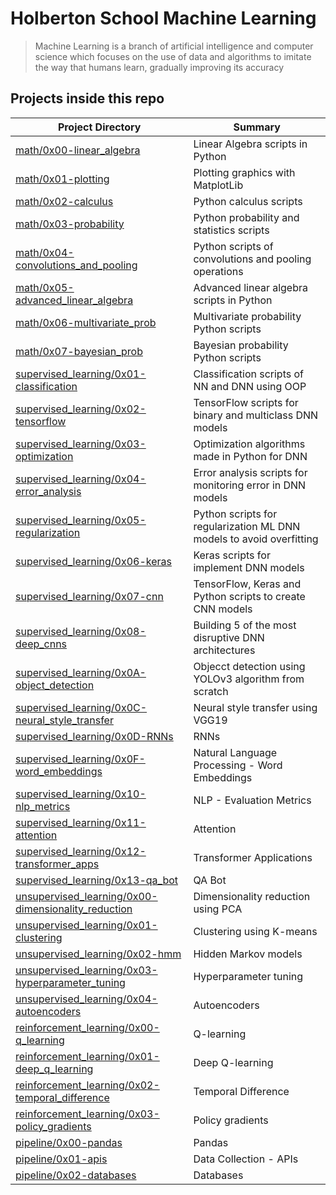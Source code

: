 # Holberton School Machine Learning

> Machine Learning is a branch of artificial intelligence and computer science which focuses on the use of data and algorithms to imitate the way that humans learn, gradually improving its accuracy

## Projects inside this repo

| Project Directory| Summary |
| ------------------------------------|----|
| [math/0x00-linear_algebra](https://github.com/jhonaRiver/holbertonschool-machine_learning/tree/master/math/0x00-linear_algebra)| Linear Algebra scripts in Python |
| [math/0x01-plotting](https://github.com/jhonaRiver/holbertonschool-machine_learning/tree/master/math/0x01-plotting)| Plotting graphics with MatplotLib|
| [math/0x02-calculus](https://github.com/jhonaRiver/holbertonschool-machine_learning/tree/master/math/0x01-plotting)| Python calculus scripts|
| [math/0x03-probability](https://github.com/jhonaRiver/holbertonschool-machine_learning/tree/master/math/0x03-probability)| Python probability and statistics scripts|
| [math/0x04-convolutions_and_pooling](https://github.com/jhonaRiver/holbertonschool-machine_learning/tree/master/math/0x04-convolutions_and_pooling)| Python scripts of convolutions and pooling operations|
| [math/0x05-advanced_linear_algebra](https://github.com/jhonaRiver/holbertonschool-machine_learning/tree/master/math/0x05-advanced_linear_algebra)| Advanced linear algebra scripts in Python|
| [math/0x06-multivariate_prob](https://github.com/jhonaRiver/holbertonschool-machine_learning/tree/master/math/0x06-multivariate_prob)| Multivariate probability Python scripts|
| [math/0x07-bayesian_prob](https://github.com/jhonaRiver/holbertonschool-machine_learning/tree/master/math/0x07-bayesian_prob)| Bayesian probability Python scripts|
| [supervised_learning/0x01-classification](https://github.com/jhonaRiver/holbertonschool-machine_learning/tree/master/supervised_learning/0x01-classification)| Classification scripts of NN and DNN using OOP|
| [supervised_learning/0x02-tensorflow](https://github.com/jhonaRiver/holbertonschool-machine_learning/tree/master/supervised_learning/0x02-tensorflow)| TensorFlow scripts for binary and multiclass DNN models|
| [supervised_learning/0x03-optimization](https://github.com/jhonaRiver/holbertonschool-machine_learning/tree/master/supervised_learning/0x03-optimization)| Optimization algorithms made in Python for DNN|
| [supervised_learning/0x04-error_analysis](https://github.com/jhonaRiver/holbertonschool-machine_learning/tree/master/supervised_learning/0x04-error_analysis)| Error analysis scripts for monitoring error in DNN models|
| [supervised_learning/0x05-regularization](https://github.com/jhonaRiver/holbertonschool-machine_learning/tree/master/supervised_learning/0x05-regularization)| Python scripts for regularization ML DNN models to avoid overfitting|
| [supervised_learning/0x06-keras](https://github.com/jhonaRiver/holbertonschool-machine_learning/tree/master/supervised_learning/0x06-keras)| Keras scripts for implement DNN models|
| [supervised_learning/0x07-cnn](https://github.com/jhonaRiver/holbertonschool-machine_learning/tree/master/supervised_learning/0x07-cnn)| TensorFlow, Keras and Python scripts to create CNN models|
| [supervised_learning/0x08-deep_cnns](https://github.com/jhonaRiver/holbertonschool-machine_learning/tree/master/supervised_learning/0x08-deep_cnns)| Building 5 of the most disruptive DNN architectures|
| [supervised_learning/0x0A-object_detection](https://github.com/jhonaRiver/holbertonschool-machine_learning/tree/master/supervised_learning/0x0A-object_detection)| Objecct detection using YOLOv3 algorithm from scratch|
| [supervised_learning/0x0C-neural_style_transfer](https://github.com/jhonaRiver/holbertonschool-machine_learning/tree/master/supervised_learning/0x0C-neural_style_transfer)| Neural style transfer using VGG19|
| [supervised_learning/0x0D-RNNs](https://github.com/jhonaRiver/holbertonschool-machine_learning/tree/master/supervised_learning/0x0D-RNNs)| RNNs|
| [supervised_learning/0x0F-word_embeddings](https://github.com/jhonaRiver/holbertonschool-machine_learning/tree/master/supervised_learning/0x0F-word_embeddings)| Natural Language Processing - Word Embeddings|
| [supervised_learning/0x10-nlp_metrics](https://github.com/jhonaRiver/holbertonschool-machine_learning/tree/master/supervised_learning/0x10-nlp_metrics)| NLP - Evaluation Metrics|
| [supervised_learning/0x11-attention](https://github.com/jhonaRiver/holbertonschool-machine_learning/tree/master/supervised_learning/0x11-attention)| Attention|
| [supervised_learning/0x12-transformer_apps](https://github.com/jhonaRiver/holbertonschool-machine_learning/tree/master/supervised_learning/0x12-transformer_apps)| Transformer Applications|
| [supervised_learning/0x13-qa_bot](https://github.com/jhonaRiver/holbertonschool-machine_learning/tree/master/supervised_learning/0x13-qa_bot)| QA Bot|
| [unsupervised_learning/0x00-dimensionality_reduction](https://github.com/jhonaRiver/holbertonschool-machine_learning/tree/master/unsupervised_learning/0x00-dimensionality_reduction)| Dimensionality reduction using PCA|
| [unsupervised_learning/0x01-clustering](https://github.com/jhonaRiver/holbertonschool-machine_learning/tree/master/unsupervised_learning/0x01-clustering)| Clustering using K-means|
| [unsupervised_learning/0x02-hmm](https://github.com/jhonaRiver/holbertonschool-machine_learning/tree/master/unsupervised_learning/0x02-hmm)| Hidden Markov models|
| [unsupervised_learning/0x03-hyperparameter_tuning](https://github.com/jhonaRiver/holbertonschool-machine_learning/tree/master/unsupervised_learning/0x03-hyperparameter_tuning)| Hyperparameter tuning|
| [unsupervised_learning/0x04-autoencoders](https://github.com/jhonaRiver/holbertonschool-machine_learning/tree/master/unsupervised_learning/0x04-autoencoders)| Autoencoders|
| [reinforcement_learning/0x00-q_learning](https://github.com/jhonaRiver/holbertonschool-machine_learning/tree/master/reinforcement_learning/0x00-q_learning)| Q-learning|
| [reinforcement_learning/0x01-deep_q_learning](https://github.com/jhonaRiver/holbertonschool-machine_learning/tree/master/reinforcement_learning/0x01-deep_q_learning)| Deep Q-learning|
| [reinforcement_learning/0x02-temporal_difference](https://github.com/jhonaRiver/holbertonschool-machine_learning/tree/master/reinforcement_learning/0x02-temporal_difference)| Temporal Difference|
| [reinforcement_learning/0x03-policy_gradients](https://github.com/jhonaRiver/holbertonschool-machine_learning/tree/master/reinforcement_learning/0x03-policy_gradients)| Policy gradients|
| [pipeline/0x00-pandas](https://github.com/jhonaRiver/holbertonschool-machine_learning/tree/master/pipeline/0x00-pandas)| Pandas|
| [pipeline/0x01-apis](https://github.com/jhonaRiver/holbertonschool-machine_learning/tree/master/pipeline/0x01-apis)| Data Collection - APIs|
| [pipeline/0x02-databases]()| Databases|
